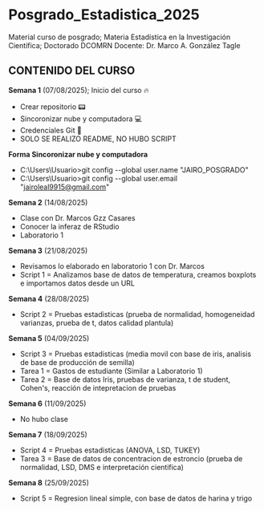 # Posgrado_Estadistica_2025
Material curso de posgrado; Materia Estadística en la Investigación Científica; Doctorado DCOMRN
Docente: Dr. Marco A. González Tagle

## CONTENIDO DEL CURSO 

**Semana 1** (07/08/2025); Inicio del curso :fire:

+ Crear repositorio :pager:
+ Sincoronizar nube y computadora :computer:
+ Credenciales Git :key:
+ SOLO SE REALIZO README, NO HUBO SCRIPT

**Forma Sincoronizar nube y computadora**

+ C:\Users\Usuario>git config --global user.name "JAIRO_POSGRADO"
+ C:\Users\Usuario>git config --global user.email "jairoleal9915@gmail.com"

**Semana 2** (14/08/2025) 

+ Clase con Dr. Marcos Gzz Casares
+ Conocer la inferaz de RStudio
+ Laboratorio 1

**Semana 3** (21/08/2025)

+ Revisamos lo elaborado en laboratorio 1 con Dr. Marcos
+ Script 1 = Analizamos base de datos de temperatura, creamos boxplots e importamos datos desde un URL

**Semana 4** (28/08/2025)

+ Script 2 = Pruebas estadisticas (prueba de normalidad, homogeneidad varianzas, prueba de t, datos calidad plantula)

**Semana 5** (04/09/2025)

+ Script 3 = Pruebas estadisticas (media movil con base de iris, analisis de base de producción de semilla)
+ Tarea 1 = Gastos de estudiante (Similar a Laboratorio 1)
+ Tarea 2 = Base de datos Iris, pruebas de varianza, t de student, Cohen's, reacción de intepretacion de pruebas

**Semana 6** (11/09/2025)

+ No hubo clase

**Semana 7** (18/09/2025)

+ Script 4 = Pruebas estadisticas (ANOVA, LSD, TUKEY)
+ Tarea 3 = Base de datos de concentracion de estroncio (prueba de normalidad, LSD, DMS e interpretación cientifica)

**Semana 8** (25/09/2025)

+ Script 5 = Regresion lineal simple, con base de datos de harina y trigo
